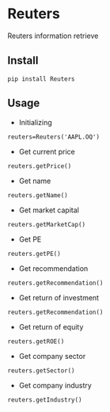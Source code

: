 # Reuters
Reuters information retrieve

## Install
```
pip install Reuters
```

## Usage
- Initializing
```
reuters=Reuters('AAPL.OQ')
```
- Get current price
```
reuters.getPrice()
```
- Get name
```
reuters.getName()
```
- Get market capital
```
reuters.getMarketCap()
```
- Get PE
```
reuters.getPE()
```
- Get recommendation
```
reuters.getRecommendation()
```
- Get return of investment
```
reuters.getRecommendation()
```
- Get return of equity
```
reuters.getROE()
```
- Get company sector
```
reuters.getSector()
```
- Get company industry
```
reuters.getIndustry()
```
